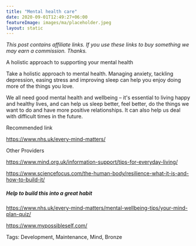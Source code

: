 ```yaml
---
title: "Mental health care"
date: 2020-09-01T12:49:27+06:00
featureImage: images/ma/placeholder.jpeg
layout: static
---
```

*This post contains affiliate links. If you use these links to buy something we may
earn a commission. Thanks.*

A holistic approach to supporting your mental health

Take a holistic approach to mental health. Managing anxiety, tackling depression, easing stress and improving sleep can help you enjoy doing more of the things you love.

We all need good mental health and wellbeing – it's essential to living happy and healthy lives, and can help us sleep better, feel better, do the things we want to do and have more positive relationships. It can also help us deal with difficult times in the future.

Recommended link

https://www.nhs.uk/every-mind-matters/ 

Other Providers

https://www.mind.org.uk/information-support/tips-for-everyday-living/

https://www.sciencefocus.com/the-human-body/resilience-what-it-is-and-how-to-build-it/


##### Help to build this into a great habit

https://www.nhs.uk/every-mind-matters/mental-wellbeing-tips/your-mind-plan-quiz/

https://www.mypossibleself.com/

Tags: Development, Maintenance, Mind, Bronze






